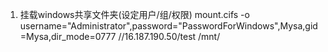 1. 挂载windows共享文件夹(设定用户/组/权限)
mount.cifs -o username="Administrator",password="PasswordForWindows",Mysa,gid=Mysa,dir_mode=0777 //16.187.190.50/test /mnt/
